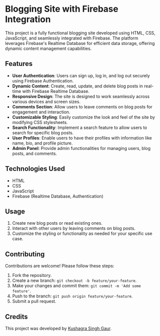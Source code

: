 # Blogging Site with Firebase Integration

This project is a fully functional blogging site developed using HTML, CSS, JavaScript, and seamlessly integrated with Firebase. The platform leverages Firebase's Realtime Database for efficient data storage, offering dynamic content management capabilities.

## Features

- **User Authentication**: Users can sign up, log in, and log out securely using Firebase Authentication.
- **Dynamic Content**: Create, read, update, and delete blog posts in real-time with Firebase Realtime Database.
- **Responsive Design**: The site is designed to work seamlessly across various devices and screen sizes.
- **Comments Section**: Allow users to leave comments on blog posts for engagement and interaction.
- **Customizable Styling**: Easily customize the look and feel of the site by modifying CSS stylesheets.
- **Search Functionality**: Implement a search feature to allow users to search for specific blog posts.
- **User Profiles**: Enable users to have their profiles with information like name, bio, and profile picture.
- **Admin Panel**: Provide admin functionalities for managing users, blog posts, and comments.

## Technologies Used

- HTML
- CSS
- JavaScript
- Firebase (Realtime Database, Authentication)

## Usage

1. Create new blog posts or read existing ones.
2. Interact with other users by leaving comments on blog posts.
3. Customize the styling or functionality as needed for your specific use case.

## Contributing

Contributions are welcome! Please follow these steps:

1. Fork the repository.
2. Create a new branch: `git checkout -b feature/your-feature`.
3. Make your changes and commit them: `git commit -m 'Add some feature'`.
4. Push to the branch: `git push origin feature/your-feature`.
5. Submit a pull request.

## Credits

This project was developed by [Kushagra Singh Gaur](https://github.com/Kushagra963-lab).

